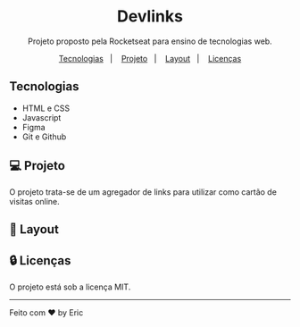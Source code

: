 <h1 align="center">Devlinks</h1>

<p align="center">Projeto proposto pela Rocketseat para ensino de tecnologias web.</p>

<p align="center">
    <a href="#-tecnologias">Tecnologias</a>&nbsp;&nbsp;&nbsp;|&nbsp;&nbsp;&nbsp;
    <a href="#-projeto">Projeto</a>&nbsp;&nbsp;&nbsp;|&nbsp;&nbsp;&nbsp;
    <a href="#-layout">Layout</a>&nbsp;&nbsp;&nbsp;|&nbsp;&nbsp;&nbsp;
    <a href="#-licenca">Licenças</a>
</p>

## Tecnologias

- HTML e CSS
- Javascript
- Figma
- Git e Github

## 💻 Projeto

O projeto trata-se de um agregador de links para utilizar como cartão de visitas online.

## 📝 Layout

## 🔒 Licenças

O projeto está sob a licença MIT.

---

Feito com ❤️ by Eric
